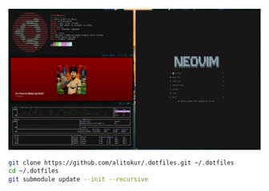 ![Screenshot](./ss/ss.png)

```bash
git clone https://github.com/alitokur/.dotfiles.git ~/.dotfiles
cd ~/.dotfiles
git submodule update --init --recursive
```
